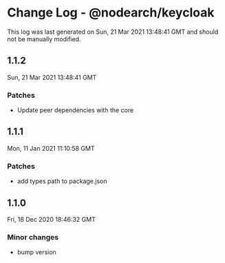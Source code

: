 # Change Log - @nodearch/keycloak

This log was last generated on Sun, 21 Mar 2021 13:48:41 GMT and should not be manually modified.

## 1.1.2
Sun, 21 Mar 2021 13:48:41 GMT

### Patches

- Update peer dependencies with the core

## 1.1.1
Mon, 11 Jan 2021 11:10:58 GMT

### Patches

- add types path to package.json

## 1.1.0
Fri, 18 Dec 2020 18:46:32 GMT

### Minor changes

- bump version

